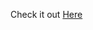Check it out <a href="https://js-13-lorem-ipsum-generator.netlify.app" target="_blank" rel="nofollow">Here</a>




